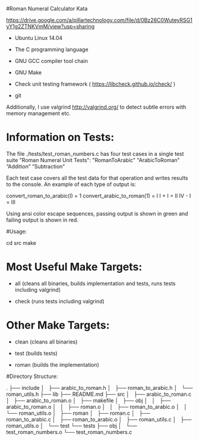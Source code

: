 #Roman Numeral Calculator Kata  

https://drive.google.com/a/pillartechnology.com/file/d/0Bz26C0WuteyRSG1yY1g2ZTNKVmM/view?usp=sharing  

- Ubuntu Linux 14.04

- The C programming language

- GNU GCC compiler tool chain

- GNU Make

- Check unit testing framework ( https://libcheck.github.io/check/ )

- git

Additionally, I use valgrind http://valgrind.org/ to detect subtle errors with memory management etc.

# Information on Tests:

The file ./tests/test_roman_numbers.c has four test cases in a single test suite "Roman Numeral Unit Tests":
"RomanToArabic"
"ArabicToRoman”
“Addition”
“Subtraction”

Each test case covers all the test data for that operation and writes results to the console.
An example of each type of output is:

convert_roman_to_arabic(I) = 1
convert_arabic_to_roman(1) = I
I + I = II
IV - I = III

Using ansi color escape sequences, passing output is shown in green and failing output is shown in red.

#Usage:

cd src
make


# Most Useful Make Targets:

- all (cleans all binaries, builds implementation and tests, runs tests including valgrind)

- check (runs tests including valgrind)

# Other Make Targets:

- clean (cleans all binaries)

- test (builds tests)

- roman (builds the implementation)


#Directory Structure:

.
├── include
│   ├── arabic_to_roman.h
│   ├── roman_to_arabic.h
│   └── roman_utils.h
├── lib
├── README.md
├── src
│   ├── arabic_to_roman.c
│   ├── arabic_to_roman.o
│   ├── makefile
│   ├── obj
│   │   ├── arabic_to_roman.o
│   │   ├── roman.o
│   │   ├── roman_to_arabic.o
│   │   └── roman_utils.o
│   ├── roman
│   ├── roman.c
│   ├── roman_to_arabic.c
│   ├── roman_to_arabic.o
│   ├── roman_utils.c
│   ├── roman_utils.o
│   └── test
└── tests
    ├── obj
    │   └── test_roman_numbers.o
    └── test_roman_numbers.c

